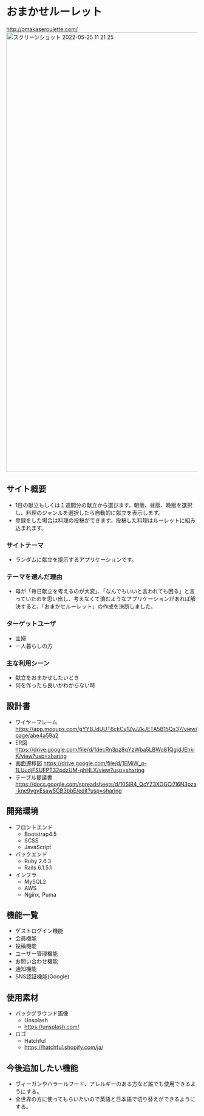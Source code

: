 # おまかせルーレット
http://omakaseroulette.com/
<img width="1154" alt="スクリーンショット 2022-05-25 11 21 25" src="https://user-images.githubusercontent.com/98319814/170165970-96fc25f8-f17d-4c3a-8b8a-17ff53bad573.png">
## サイト概要
* 1日の献立もしくは１週間分の献立から選びます。朝飯、昼飯、晩飯を選択し、料理のジャンルを選択したら自動的に献立を表示します。
* 登録をした場合は料理の投稿ができます。投稿した料理はルーレットに組み込まれます。

### サイトテーマ
* ランダムに献立を提示するアプリケーションです。

### テーマを選んだ理由
* 母が「毎日献立を考えるのが大変」、「なんでもいいと言われても困る」と言っていたのを思い出し、考えなくて済むようなアプリケーションがあれば解決すると、「おまかせルーレット」の作成を決断しました。

### ターゲットユーザ
* 主婦
* 一人暮らしの方

### 主な利用シーン
* 献立をおまかせしたいとき
* 何を作ったら良いかわからない時

## 設計書
* ワイヤーフレーム
https://app.moqups.com/gYYBJdUUT6ckCy1ZyJZkJETA5B15Qs37/view/page/abe4a59a2
* ER図
https://drive.google.com/file/d/1decRn3pz8qYzWba5LBWq81QgidJEhkiK/view?usp=sharing
* 画面遷移図
https://drive.google.com/file/d/1EMiW_p-1LUudjFSUFPT32pdzUM-qhHLX/view?usp=sharing
* テーブル提議書
https://docs.google.com/spreadsheets/d/10SiR4_QcYZ3XOGCi7l6N3pza-kne9vgvEsaw5GB3bbE/edit?usp=sharing

## 開発環境
- フロントエンド
  - Bootstrap4.5
  - SCSS
  - JavaScript
- バックエンド
  - Ruby 2.6.3
  - Rails 6.1.5.1
- インフラ
  - MySQL2
  - AWS
  - Nginx, Puma
## 機能一覧
- ゲストログイン機能
- 会員機能
- 投稿機能
- ユーザー管理機能
- お問い合わせ機能
- 通知機能
- SNS認証機能(Google)
## 使用素材
- バックグラウンド画像
  - Unsplash
  - https://unsplash.com/
- ロゴ
  - Hatchful
  - https://hatchful.shopify.com/ja/
## 今後追加したい機能
- ヴィーガンやハラールフード、アレルギーのある方など誰でも使用できるようにする。
- 全世界の方に使ってもらいたいので英語と日本語で切り替えができるようにする。
